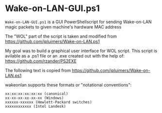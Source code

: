 # Wake-on-LAN-GUI.ps1
`Wake-on-LAN-GUI.ps1` is a GUI PowerShellscript for sending Wake-on-LAN magic packets to given machine's hardware MAC address

The "WOL" part of the script is taken and modified from https://github.com/jpluimers/Wake-on-LAN.ps1

My goal was to build a graphical user interface for WOL script.
This script is avilable as a .ps1 file or an .exe created out with the help of: https://github.com/rzander/PS2EXE

The following text is copied from https://github.com/jpluimers/Wake-on-LAN.ps1

wakeonlan supports these formats or "notational conventions":

    xx:xx:xx:xx:xx:xx (canonical)
    xx-xx-xx-xx-xx-xx (Windows)
    xxxxxx-xxxxxx (Hewlett-Packard switches)
    xxxxxxxxxxxx (Intel Landesk)
